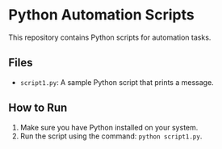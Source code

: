 # Python Automation Scripts

This repository contains Python scripts for automation tasks.

## Files

- `script1.py`: A sample Python script that prints a message.

## How to Run

1. Make sure you have Python installed on your system.
2. Run the script using the command: `python script1.py`.
